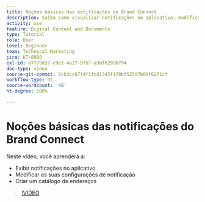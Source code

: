 ```yaml
---
title: Noções básicas das notificações do Brand Connect
description: Saiba como visualizar notificações no aplicativo, modificar as suas configurações de notificação e criar um catálogo de endereços no Brand Connect do [!UICONTROL Workfront DAM].
activity: use
feature: Digital Content and Documents
type: Tutorial
role: User
level: Beginner
team: Technical Marketing
jira: KT-8988
exl-id: a7f79d27-c9e1-4a27-9757-a3bf6299b794
doc-type: video
source-git-commit: 2cb3cc67f4f1fcd1345f178bf525d7b00f6271cf
workflow-type: ht
source-wordcount: '48'
ht-degree: 100%

---
```


# Noções básicas das notificações do Brand Connect

Neste vídeo, você aprenderá a:

* Exibir notificações no aplicativo
* Modificar as suas configurações de notificação
* Criar um catálogo de endereços

>[!VIDEO](https://video.tv.adobe.com/v/335250/?quality=12&learn=on)
